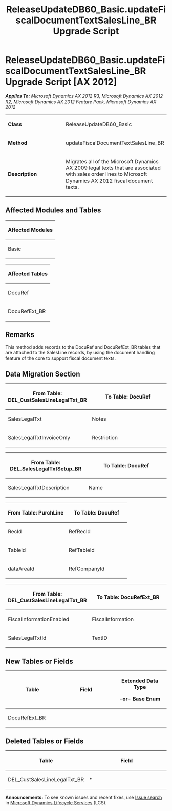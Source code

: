 ﻿---
title: ReleaseUpdateDB60_Basic.updateFiscalDocumentTextSalesLine_BR Upgrade Script
TOCTitle: ReleaseUpdateDB60_Basic.updateFiscalDocumentTextSalesLine_BR Upgrade Script
ms:assetid: d3742e3c-b55a-dfad-e123-aa18d12780ff
ms:mtpsurl: https://msdn.microsoft.com/en-us/library/JJ687002(v=AX.60)
ms:contentKeyID: 49711450
ms.date: 05/18/2015
mtps_version: v=AX.60
---

# ReleaseUpdateDB60\_Basic.updateFiscalDocumentTextSalesLine\_BR Upgrade Script [AX 2012]


_**Applies To:** Microsoft Dynamics AX 2012 R3, Microsoft Dynamics AX 2012 R2, Microsoft Dynamics AX 2012 Feature Pack, Microsoft Dynamics AX 2012_

<table>
<colgroup>
<col style="width: 50%" />
<col style="width: 50%" />
</colgroup>
<tbody>
<tr class="odd">
<td><p><strong>Class</strong></p></td>
<td><p>ReleaseUpdateDB60_Basic</p></td>
</tr>
<tr class="even">
<td><p><strong>Method</strong></p></td>
<td><p>updateFiscalDocumentTextSalesLine_BR</p></td>
</tr>
<tr class="odd">
<td><p><strong>Description</strong></p></td>
<td><p>Migrates all of the Microsoft Dynamics AX 2009 legal texts that are associated with sales order lines to Microsoft Dynamics AX 2012 fiscal document texts.</p></td>
</tr>
</tbody>
</table>


## Affected Modules and Tables

<table>
<colgroup>
<col style="width: 100%" />
</colgroup>
<thead>
<tr class="header">
<th><p>Affected Modules</p></th>
</tr>
</thead>
<tbody>
<tr class="odd">
<td><p>Basic</p></td>
</tr>
</tbody>
</table>


<table>
<colgroup>
<col style="width: 100%" />
</colgroup>
<thead>
<tr class="header">
<th><p>Affected Tables</p></th>
</tr>
</thead>
<tbody>
<tr class="odd">
<td><p>DocuRef</p></td>
</tr>
<tr class="even">
<td><p>DocuRefExt_BR</p></td>
</tr>
</tbody>
</table>


## Remarks

This method adds records to the DocuRef and DocuRefExt\_BR tables that are attached to the SalesLine records, by using the document handling feature of the core to support fiscal document texts.

## Data Migration Section

<table>
<colgroup>
<col style="width: 50%" />
<col style="width: 50%" />
</colgroup>
<thead>
<tr class="header">
<th><p>From Table: DEL_CustSalesLineLegalTxt_BR</p></th>
<th><p>To Table: DocuRef</p></th>
</tr>
</thead>
<tbody>
<tr class="odd">
<td><p>SalesLegalTxt</p></td>
<td><p>Notes</p></td>
</tr>
<tr class="even">
<td><p>SalesLegalTxtInvoiceOnly</p></td>
<td><p>Restriction</p></td>
</tr>
</tbody>
</table>


<table>
<colgroup>
<col style="width: 50%" />
<col style="width: 50%" />
</colgroup>
<thead>
<tr class="header">
<th><p>From Table: DEL_SalesLegalTxtSetup_BR</p></th>
<th><p>To Table: DocuRef</p></th>
</tr>
</thead>
<tbody>
<tr class="odd">
<td><p>SalesLegalTxtDescription</p></td>
<td><p>Name</p></td>
</tr>
</tbody>
</table>


<table>
<colgroup>
<col style="width: 50%" />
<col style="width: 50%" />
</colgroup>
<thead>
<tr class="header">
<th><p>From Table: PurchLine</p></th>
<th><p>To Table: DocuRef</p></th>
</tr>
</thead>
<tbody>
<tr class="odd">
<td><p>RecId</p></td>
<td><p>RefRecId</p></td>
</tr>
<tr class="even">
<td><p>TableId</p></td>
<td><p>RefTableId</p></td>
</tr>
<tr class="odd">
<td><p>dataAreaId</p></td>
<td><p>RefCompanyId</p></td>
</tr>
</tbody>
</table>


<table>
<colgroup>
<col style="width: 50%" />
<col style="width: 50%" />
</colgroup>
<thead>
<tr class="header">
<th><p>From Table: DEL_CustSalesLineLegalTxt_BR</p></th>
<th><p>To Table: DocuRefExt_BR</p></th>
</tr>
</thead>
<tbody>
<tr class="odd">
<td><p>FiscalInformationEnabled</p></td>
<td><p>FiscalInformation</p></td>
</tr>
<tr class="even">
<td><p>SalesLegalTxtId</p></td>
<td><p>TextID</p></td>
</tr>
</tbody>
</table>


## New Tables or Fields

<table>
<colgroup>
<col style="width: 33%" />
<col style="width: 33%" />
<col style="width: 33%" />
</colgroup>
<thead>
<tr class="header">
<th><p>Table</p></th>
<th><p>Field</p></th>
<th><p>Extended Data Type</p>
<p>-or- Base Enum</p></th>
</tr>
</thead>
<tbody>
<tr class="odd">
<td><p>DocuRefExt_BR</p></td>
<td><p></p></td>
<td><p></p></td>
</tr>
</tbody>
</table>


## Deleted Tables or Fields

<table>
<colgroup>
<col style="width: 50%" />
<col style="width: 50%" />
</colgroup>
<thead>
<tr class="header">
<th><p>Table</p></th>
<th><p>Field</p></th>
</tr>
</thead>
<tbody>
<tr class="odd">
<td><p>DEL_CustSalesLineLegalTxt_BR</p></td>
<td><p>*</p></td>
</tr>
</tbody>
</table>

  
**Announcements:** To see known issues and recent fixes, use [Issue search](http://go.microsoft.com/fwlink/?linkid=389258) in [Microsoft Dynamics Lifecycle Services](http://go.microsoft.com/fwlink/?linkid=306505) (LCS).

